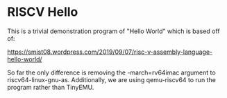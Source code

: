 # RISCV Hello

This is a trivial demonstration program of "Hello World" which is
based off of:

https://smist08.wordpress.com/2019/09/07/risc-v-assembly-language-hello-world/

So far the only difference is removing the -march=rv64imac argument to
riscv64-linux-gnu-as. Additionally, we are using qemu-riscv64 to run
the program rather than TinyEMU.


